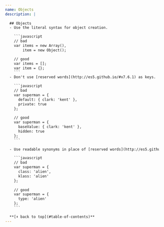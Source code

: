 ```yaml
---
name: Objects
description: |
  
  ## Objects
  - Use the literal syntax for object creation.

    ```javascript
    // bad
    var items = new Array(),
        item = new Object();

    // good
    var items = [];
    var item = {};
    ```
  - Don't use [reserved words](http://es5.github.io/#x7.6.1) as keys.  Avoid using similar words if possible as well.

    ```javascript
    // bad
    var superman = {
      default: { clark: 'kent' },
      private: true
    };
    
    // good
    var superman = {
      baseValue: { clark: 'kent' },
      hidden: true
    };
    ```

  - Use readable synonyms in place of [reserved words](http://es5.github.io/#x7.6.1).

    ```javascript
    // bad
    var superman = {
      class: 'alien',
      klass: 'alien'
    };
    
    // good
    var superman = {
      type: 'alien'
    };
    ```

  **[⬆ back to top](#table-of-contents)**
---
```

